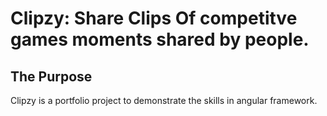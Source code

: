 # Clipzy: Share Clips Of competitve games moments shared by people.


## The Purpose
Clipzy is a portfolio project to demonstrate the skills in angular framework.
